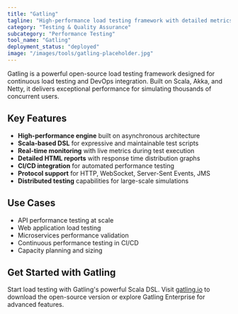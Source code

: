 ```yaml
---
title: "Gatling"
tagline: "High-performance load testing framework with detailed metrics"
category: "Testing & Quality Assurance"
subcategory: "Performance Testing"
tool_name: "Gatling"
deployment_status: "deployed"
image: "/images/tools/gatling-placeholder.jpg"
---
```

Gatling is a powerful open-source load testing framework designed for continuous load testing and DevOps integration. Built on Scala, Akka, and Netty, it delivers exceptional performance for simulating thousands of concurrent users.

## Key Features

- **High-performance engine** built on asynchronous architecture
- **Scala-based DSL** for expressive and maintainable test scripts
- **Real-time monitoring** with live metrics during test execution
- **Detailed HTML reports** with response time distribution graphs
- **CI/CD integration** for automated performance testing
- **Protocol support** for HTTP, WebSocket, Server-Sent Events, JMS
- **Distributed testing** capabilities for large-scale simulations

## Use Cases

- API performance testing at scale
- Web application load testing
- Microservices performance validation
- Continuous performance testing in CI/CD
- Capacity planning and sizing

## Get Started with Gatling

Start load testing with Gatling's powerful Scala DSL. Visit [gatling.io](https://gatling.io) to download the open-source version or explore Gatling Enterprise for advanced features.
